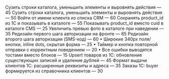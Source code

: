 Сузить строки каталога, уменьшить элементы и выровнять действия — 45
Сузить строки каталога, уменьшить элементы и выровнять действия — 50
Войти от имени клиента из списка CRM — 60
Сохранять product_id из 1С и показывать в каталоге — 55
Показывать product_id вместо cuid в каталоге CMS — 25
Увеличить превью фото в каталоге при наведении — 35
Редизайн первого шага авторизации на фронте — 65
Редизайн второго шага авторизации (SMS-код) — 60
• Широкие 340px поля/кнопки, inline dots, скрытая форма — 25
• Таймер и кнопка повторной отправки с корректным поведением — 20
• Все ошибки выводятся тостами вместо блоков — 15
Upsert товаров из 1С: обновление существующих записей и удаление дублей — 45
Формат выдачи клиентов 1С: расширенные реквизиты и адреса — 35
Заказы 1С: buyer формируется из справочника клиентов — 30
